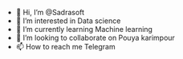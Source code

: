 - 👋 Hi, I’m @Sadrasoft
- 👀 I’m interested in Data science
- 🌱 I’m currently learning Machine learning
- 💞️ I’m looking to collaborate on Pouya karimpour
- 📫 How to reach me Telegram



<!---
Sadrasoft/Sadrasoft is a ✨ special ✨ repository because its `README.md` (this file) appears on your GitHub profile.
You can click the Preview link to take a look at your changes.
--->
